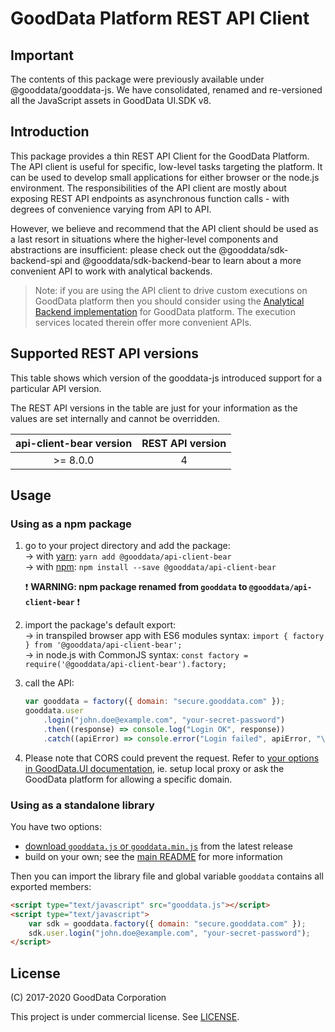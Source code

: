 # GoodData Platform REST API Client

## Important

The contents of this package were previously available under @gooddata/gooddata-js. We have consolidated, renamed
and re-versioned all the JavaScript assets in GoodData UI.SDK v8.

## Introduction

This package provides a thin REST API Client for the GoodData Platform. The API client is useful for specific,
low-level tasks targeting the platform. It can be used to develop small applications for either browser or the node.js
environment. The responsibilities of the API client are mostly about exposing REST API endpoints as asynchronous
function calls - with degrees of convenience varying from API to API.

However, we believe and recommend that the API client should be used as a last resort in situations where the higher-level
components and abstractions are insufficient: please check out the @gooddata/sdk-backend-spi and
@gooddata/sdk-backend-bear to learn about a more convenient API to work with analytical backends.

> Note: if you are using the API client to drive custom executions on GoodData platform then you should consider
> using the [Analytical Backend implementation](../sdk-backend-bear) for GoodData platform. The execution services
> located therein offer more convenient APIs.

## Supported REST API versions

This table shows which version of the gooddata-js introduced support for a particular API version.

The REST API versions in the table are just for your information as the values are set internally and cannot be overridden.

| api-client-bear version | REST API version |
| :---------------------: | :--------------: |
|        \>= 8.0.0        |        4         |

## Usage

### Using as a npm package

1. go to your project directory and add the package: \
   → with [yarn](https://yarnpkg.com): `yarn add @gooddata/api-client-bear` \
   → with [npm](npmjs.com): `npm install --save @gooddata/api-client-bear`

    :heavy_exclamation_mark: **WARNING: npm package renamed from `gooddata` to `@gooddata/api-client-bear`** :heavy_exclamation_mark:

2. import the package's default export: \
   → in transpiled browser app with ES6 modules syntax: `import { factory } from '@gooddata/api-client-bear';` \
   → in node.js with CommonJS syntax: `const factory = require('@gooddata/api-client-bear').factory;`

3. call the API:

    ```js
    var gooddata = factory({ domain: "secure.gooddata.com" });
    gooddata.user
        .login("john.doe@example.com", "your-secret-password")
        .then((response) => console.log("Login OK", response))
        .catch((apiError) => console.error("Login failed", apiError, "\n\n", apiError.responseBody));
    ```

4. Please note that CORS could prevent the request. Refer to [your options in GoodData.UI documentation](https://sdk.gooddata.com/gooddata-ui/docs/cors.html), ie. setup local proxy or ask the GoodData platform for allowing a specific domain.

### Using as a standalone library

You have two options:

-   [download `gooddata.js` or `gooddata.min.js`](https://unpkg.com/@gooddata/api-client-bear@latest/umd/) from the latest release
-   build on your own; see the [main README](../../README.md) for more information

Then you can import the library file and global variable `gooddata` contains all exported members:

```html
<script type="text/javascript" src="gooddata.js"></script>
<script type="text/javascript">
    var sdk = gooddata.factory({ domain: "secure.gooddata.com" });
    sdk.user.login("john.doe@example.com", "your-secret-password");
</script>
```

## License

(C) 2017-2020 GoodData Corporation

This project is under commercial license. See [LICENSE](LICENSE).
